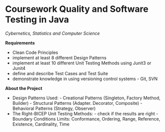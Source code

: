# Coursework Quality and Software Testing in Java
<i> Cybernetics, Statistics and Computer Science </i>

<b>Requirements</b>
- Clean Code Principles
- implement at least 8 different Design Patterns
- implement at least 10 different Unit Testing Methods using Junit3 or Junit4
- define and describe Test Cases and Test Suite
- demonstrate knowledge in using versioning control systems - Git, SVN

<b>About the Project</b>
- Design Patterns Used:
      - Creational Patterns (Singleton, Factory Method, Builder)
      - Structural Patterns (Adapter. Decorator, Composite)
      - Behavioral Patterns (Strategy, Observer)
- The Right-BICEP Unit Testing Methods:
      - check if the results are right
      - Boundary Conditions Limits: Conformance, Ordering, Range, Reference, Existence, Cardinality, Time
      
